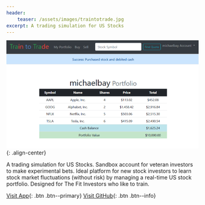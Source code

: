 ```yaml
---
header:
    teaser: /assets/images/traintotrade.jpg
excerpt: A trading simulation for US Stocks
---
```

![](/assets/images/traintotrade.jpg){: .align-center}

A trading simulation for US Stocks. Sandbox account for veteran investors to make experimental bets. Ideal platform for new stock investors to learn stock market fluctuations (without risk) by managing a real-time US stock portfolio. Designed for The Fit Investors who like to train.

[Visit App](http://thefitinvestors.com){: .btn .btn--primary}
[Visit GitHub](https://github.com/anilgeorge04/train-to-trade){: .btn .btn--info}
